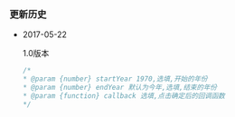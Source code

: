 ### 更新历史

* 2017-05-22

    1.0版本

    ```javascript
    /*
    * @param {number} startYear 1970,选填,开始的年份
    * @param {number} endYear 默认为今年,选填,结束的年份
    * @param {function} callback 选填,点击确定后的回调函数
    */
    ```